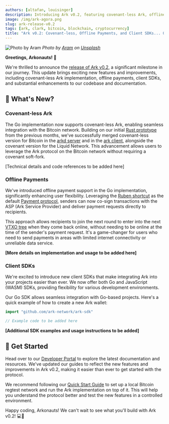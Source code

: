 ```yaml
---
authors: [altafan, louisinger]
description: Introducing Ark v0.2, featuring covenant-less Ark, offline payments, client SDKs, and significant improvements to code and documentation.
image: /img/ark-agora.png
slug: ark-release-v0.2
tags: [ark, clark, bitcoin, blockchain, cryptocurrency]
title: "Ark v0.2: Covenant-less, Offline Payments, and Client SDKs... Oh My!"
---
```

![Photo by Aram](/img/clark-release-v0.2.jpg)
_Photo by <a href="https://unsplash.com/@aramgrg?utm_content=creditCopyText&utm_medium=referral&utm_source=unsplash">Aram</a> on <a href="https://unsplash.com/photos/green-grass-field-near-mountain-under-blue-sky-during-daytime-udLhnd4OER4?utm_content=creditCopyText&utm_medium=referral&utm_source=unsplash">Unsplash</a>_
  
**Greetings, Arkonauts! 🚀**

We're thrilled to announce the [release of Ark v0.2](https://github.com/ark-network/ark/releases/tag/v0.2.0), a significant milestone in our journey. This update brings exciting new features and improvements, including covenant-less Ark implementation, offline payments, client SDKs, and substantial enhancements to our codebase and documentation.

<!-- truncate -->

## 🧐 What's New?

### Covenant-less Ark

The Go implementation now supports covenant-less Ark, enabling seamless integration with the Bitcoin network. Building on our initial [Rust prototype](https://github.com/ark-network/clArk) from the previous months, we've successfully merged covenant-less version for Bitcoin in the [arkd server](https://github.com/ark-network/ark/pull/214)  and in the [ark client](https://github.com/ark-network/ark/pull/225), alongside the covenant version for the Liquid Network. This advancement allows users to leverage the Ark protocol on the Bitcoin network without requiring a covenant soft-fork.

[Technical details and code references to be added here]

### Offline Payments

We've introduced offline payment support in the Go implementation, significantly enhancing user flexibility. Leveraging the [Ruben shortcut](https://gist.github.com/RubenSomsen/a394beb1dea9e47e981216768e007454?permalink_comment_id=4633382#gistcomment-4633382) as the default [Payment protocol](/docs/learn/payments), senders can now co-sign transactions with the ASP (Ark Service Provider) and deliver payment requests directly to recipients.

This approach allows recipients to join the next round to enter into the next [VTXO tree](/docs/learn/concepts#vtxo-tree) when they come back online, without needing to be online at the time of the sender's payment request. It's a game-changer for users who need to send payments in areas with limited internet connectivity or unreliable data service.

**[More details on implementation and usage to be added here]**

### Client SDKs

We're excited to introduce new client SDKs that make integrating Ark into your projects easier than ever. We now offer both Go and JavaScript (WASM) SDKs, providing flexibility for various development environments.

Our Go SDK allows seamless integration with Go-based projects. Here's a quick example of how to create a new Ark wallet:

```go
import "github.com/ark-network/ark-sdk"

// Example code to be added here
```

**[Additional SDK examples and usage instructions to be added]**

## 🚀 Get Started

Head over to our [Developer Portal](https://arkdev.info) to explore the latest documentation and resources. We've updated our guides to reflect the new features and improvements in Ark v0.2, making it easier than ever to get started with the protocol.

We recommend following our [Quick Start Guide](/docs/quick-start/intro) to set up a local Bitcoin regtest network and run the Ark implementation on top of it. This will help you understand the protocol better and test the new features in a controlled environment.

Happy coding, Arkonauts! We can't wait to see what you'll build with Ark v0.2! 💻🌟